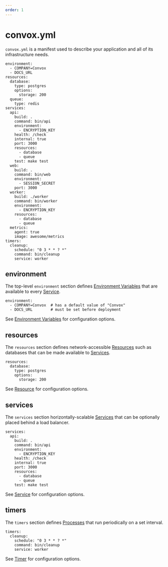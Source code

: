 ```yaml
---
order: 1
---
```


# convox.yml

`convox.yml` is a manifest used to describe your application and all of its infrastructure needs.

    environment:
      - COMPANY=Convox
      - DOCS_URL
    resources:
      database:
        type: postgres
        options:
          storage: 200
      queue:
        type: redis
    services:
      api:
        build: .
        command: bin/api
        environment:
          - ENCRYPTION_KEY
        health: /check
        internal: true
        port: 3000
        resources:
          - database
          - queue
        test: make test
      web:
        build: .
        command: bin/web
        environment:
          - SESSION_SECRET
        port: 3000
      worker:
        build: ./worker
        command: bin/worker
        environment:
          - ENCRYPTION_KEY
        resources:
          - database
          - queue
      metrics:
        agent: true
        image: awesome/metrics
    timers:
      cleanup:
        schedule: "0 3 * * ? *"
        command: bin/cleanup
        service: worker

## environment

The top-level `environment` section defines [Environment Variables](environment.md) that are available to every
[Service](../reference/primitives/app/service.md).

    environment:
      - COMPANY=Convox  # has a default value of "Convox"
      - DOCS_URL        # must be set before deployment
  
See [Environment Variables](environment.md) for configuration options.

## resources

The `resources` section defines network-accessible [Resources](../reference/primitives/app/resource.md)
such as databases that can be made available to [Services](../references/primitives/app/service.md).

    resources:
      database:
        type: postgres
        options:
          storage: 200

See [Resource](../reference/primitives/app/resource.md) for configuration options.

## services

The `services` section horizontally-scalable [Services](../reference/primitives/app/service.md)
that can be optionally placed behind a load balancer.

    services:
      api:
        build: .
        command: bin/api
        environment:
          - ENCRYPTION_KEY
        health: /check
        internal: true
        port: 3000
        resources:
          - database
          - queue
        test: make test

See [Service](../reference/primitives/app/service.md) for configuration options.

## timers

The `timers` section defines [Processes](../reference/primitives/app/process.md)
that run periodically on a set interval.

    timers:
      cleanup:
        schedule: "0 3 * * ? *"
        command: bin/cleanup
        service: worker

See [Timer](../reference/primitives/app/timer.md) for configuration options.
